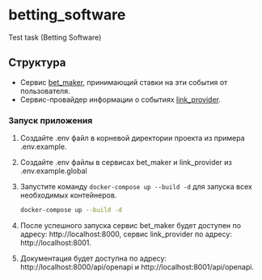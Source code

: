 # betting_software
Test task (Betting Software)

## Структура
- Сервис [bet_maker](bet_maker), принимающий ставки на эти события от пользователя.
- Сервис-провайдер информации о событиях [link_provider](link_provider).

### Запуск приложения

1. Создайте .env файл в корневой директории проекта из примера .env.example.
2. Создайте .env файлы в сервисах bet_maker и link_provider из .env.example.global
3. Запустите команду `docker-compose up --build -d` для запуска всех необходимых контейнеров.

    ```sh
    docker-compose up --build -d
    ```
4. После успешного запуска сервис bet_maker будет доступен по адресу: http://localhost:8000, сервис 
link_provider по адресу: http://localhost:8001.

5. Документация будет доступна по адресу: http://localhost:8000/api/openapi и http://localhost:8001/api/openapi.

